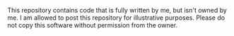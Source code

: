 This repository contains code that is fully written by me, but isn't owned by me. I am allowed to post this repository for illustrative purposes.
Please do not copy this software without permission from the owner.